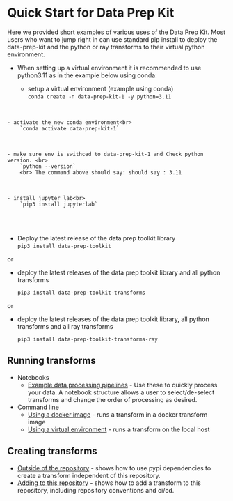 # Quick Start for Data Prep Kit 
Here we provided short examples of various uses of the Data Prep Kit. Most users who want to jump right in can use standard pip install to deploy the data-prep-kit and the python or ray transforms to their virtual python environment. 

- When setting up a virtual environment it is recommended to use python3.11 as in the example below using conda:

    - setup a virtual environment (example using conda) <br>
        `conda create -n data-prep-kit-1 -y python=3.11`
<br>

    - activate the new conda environment<br>
        `conda activate data-prep-kit-1`
<br>

    - make sure env is swithced to data-prep-kit-1 and Check python version. <br>
        `python --version`
        <br> The command above should say: should say : 3.11
<br>

    - install jupyter lab<br>
        `pip3 install jupyterlab`   
<br><br>

- Deploy the latest release of the data prep toolkit library<br>
    `pip3 install data-prep-toolkit`

or 
-  deploy the latest releases of the data prep toolkit library and all python transforms

    `pip3 install data-prep-toolkit-transforms`

or 
-  deploy the latest releases of the data prep toolkit library, all python transforms and all ray transforms

    `pip3 install data-prep-toolkit-transforms-ray`



## Running transforms 

* Notebooks
    * [Example data processing pipelines](../../examples/notebooks/README.md) - Use these to quickly process your data. A notebook structure allows a user to select/de-select transforms and change the order of processing as desired. 
* Command line  
    * [Using a docker image](run-transform-image.md) - runs a transform in a docker transform image 
    * [Using a virtual environment](run-transform-venv.md) - runs a transform on the local host 
    
## Creating transforms

* [Outside of the repository](new-transform-outside.md) - shows how to use pypi dependencies to create a transform independent of this repository.
* [Adding to this repository](new-transform-inside.md) - shows how to add a transform to this repository, including repository conventions and ci/cd. 

